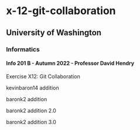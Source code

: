 # x-12-git-collaboration
## University of Washington
### Informatics
#### Info 201 B - Autumn 2022 - Professor David Hendry

Exercise X12: Git Collaboration

kevinbaron14 addition

baronk2 addition

baronk2 addition 2.0

baronk2 addition 3.0
